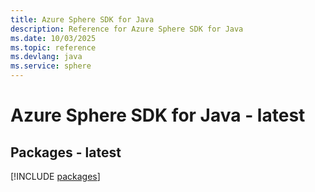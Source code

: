 ```yaml
---
title: Azure Sphere SDK for Java
description: Reference for Azure Sphere SDK for Java
ms.date: 10/03/2025
ms.topic: reference
ms.devlang: java
ms.service: sphere
---
```

# Azure Sphere SDK for Java - latest
## Packages - latest
[!INCLUDE [packages](sphere-index.md)]